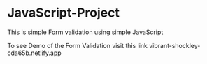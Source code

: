 # JavaScript-Project

This is simple Form validation using simple JavaScript

To see Demo of the Form Validation visit this link vibrant-shockley-cda65b.netlify.app
